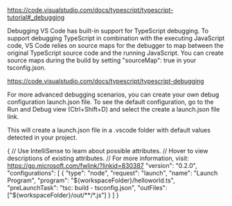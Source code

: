 https://code.visualstudio.com/docs/typescript/typescript-tutorial#_debugging

Debugging
VS Code has built-in support for TypeScript debugging. To support debugging TypeScript in combination with the executing JavaScript code, VS Code relies on source maps for the debugger to map between the original TypeScript source code and the running JavaScript. You can create source maps during the build by setting "sourceMap": true in your tsconfig.json.

https://code.visualstudio.com/docs/typescript/typescript-debugging

For more advanced debugging scenarios, you can create your own debug configuration launch.json file. To see the default configuration, go to the Run and Debug view (Ctrl+Shift+D) and select the create a launch.json file link.

This will create a launch.json file in a .vscode folder with default values detected in your project.

{
  // Use IntelliSense to learn about possible attributes.
  // Hover to view descriptions of existing attributes.
  // For more information, visit: https://go.microsoft.com/fwlink/?linkid=830387
  "version": "0.2.0",
  "configurations": [
    {
      "type": "node",
      "request": "launch",
      "name": "Launch Program",
      "program": "${workspaceFolder}/helloworld.ts",
      "preLaunchTask": "tsc: build - tsconfig.json",
      "outFiles": ["${workspaceFolder}/out/**/*.js"]
    }
  ]
}